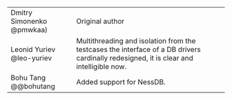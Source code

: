
| |  |
|---|---|
| Dmitry Simonenko @pmwkaa) | Original author |
| Leonid Yuriev @leo-yuriev | Multithreading and isolation from the testcases the interface of a DB drivers cardinally redesigned, it is clear and intelligible now. |
| Bohu Tang @@bohutang | Added support for NessDB. |
